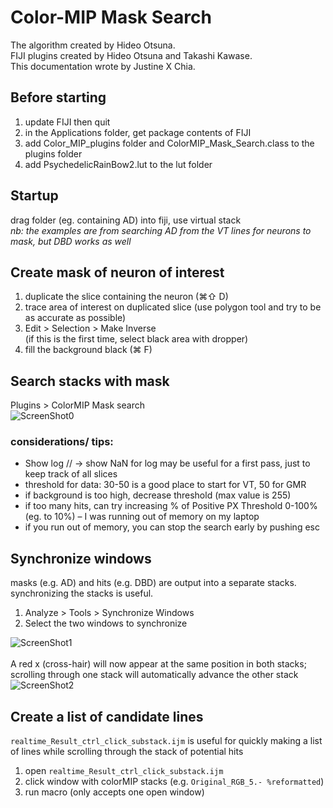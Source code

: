 # Color-MIP Mask Search
The algorithm created by Hideo Otsuna.  
FIJI plugins created by Hideo Otsuna and Takashi Kawase.  
This documentation wrote by Justine X Chia.  

## Before starting
 1. update FIJI then quit
 2. in the Applications folder, get package contents of FIJI
 3. add Color_MIP_plugins folder and ColorMIP_Mask_Search.class to the plugins folder
 4. add PsychedelicRainBow2.lut to the lut folder

## Startup
drag folder (eg. containing AD) into fiji, use virtual stack  
_nb: the examples are from searching AD from the VT lines for neurons to mask, but DBD works as well_

## Create mask of neuron of interest
 1. duplicate the slice containing the neuron (⌘⇧ D)
 2. trace area of interest on duplicated slice (use polygon tool and try to be as accurate as possible)
 3. Edit > Selection > Make Inverse  
 (if this is the first time, select black area with dropper)
 4. fill the background black (⌘ F)

## Search stacks with mask
Plugins > ColorMIP Mask search  
![ScreenShot0](../images/scr0.png)
### considerations/ tips:
 - Show log // -> show NaN for log may be useful for a first pass, just to keep track of all slices
 - threshold for data: 30-50 is a good place to start for VT, 50 for GMR
 - if background is too high, decrease threshold (max value is 255)  
 - if too many hits, can try increasing % of Positive PX Threshold 0-100% (eg. to 10%) – I was running out of memory on my laptop
 - if you run out of memory, you can stop the search early by pushing esc

## Synchronize windows
masks (e.g. AD) and hits (e.g. DBD) are output into a separate stacks. synchronizing the stacks is useful.  
 1. Analyze > Tools > Synchronize Windows  
 2. Select the two windows to synchronize  
<!-- dummy -->
![ScreenShot1](../images/scr1.png)  
<br />
A red x (cross-hair) will now appear at the same position in both stacks; scrolling through one stack will automatically advance the other stack  
![ScreenShot2](../images/scr2.png)

## Create a list of candidate lines
`realtime_Result_ctrl_click_substack.ijm` is useful for quickly making a list of lines while scrolling through the stack of potential hits 
 1. open `realtime_Result_ctrl_click_substack.ijm`
 2. click window with colorMIP stacks (e.g. `Original_RGB_5.- %reformatted`)
 3. run macro (only accepts one open window)
